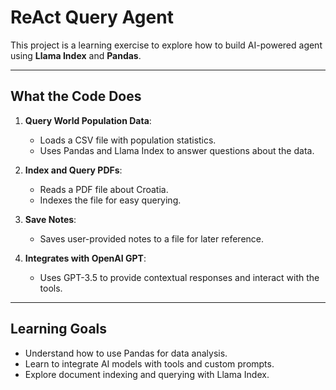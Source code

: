 # ReAct Query Agent

This project is a learning exercise to explore how to build AI-powered  agent using **Llama Index** and **Pandas**. 

---

## What the Code Does

1. **Query World Population Data**:
   - Loads a CSV file with population statistics.
   - Uses Pandas and Llama Index to answer questions about the data.

2. **Index and Query PDFs**:
   - Reads a PDF file about Croatia.
   - Indexes the file for easy querying.

3. **Save Notes**:
   - Saves user-provided notes to a file for later reference.

4. **Integrates with OpenAI GPT**:
   - Uses GPT-3.5 to provide contextual responses and interact with the tools.

---

## Learning Goals

- Understand how to use Pandas for data analysis.
- Learn to integrate AI models with tools and custom prompts.
- Explore document indexing and querying with Llama Index.
